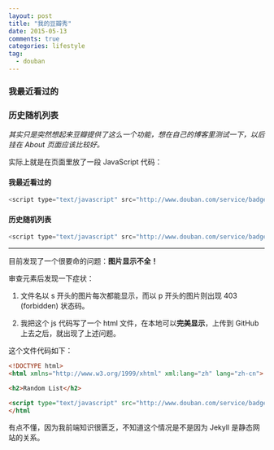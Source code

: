 ```yaml
---
layout: post
title: "我的豆瓣秀"
date: 2015-05-13
comments: true
categories: lifestyle
tag: 
  - douban
---
```

### 我最近看过的

<script type="text/javascript" src="http://www.douban.com/service/badge/DarkKate/?selection=latest&amp;picsize=medium&amp;hideself=on&amp;show=collection&amp;n=8&amp;hidelogo=on&amp;cat=drama%7Cmovie%7Cbook%7Cmusic&amp;columns=4"></script>

### 历史随机列表

<script type="text/javascript" src="http://www.douban.com/service/badge/DarkKate/?selection=random&amp;picsize=medium&amp;hideself=on&amp;show=collection&amp;n=8&amp;hidelogo=on&amp;cat=drama%7Cmovie%7Cbook%7Cmusic&amp;columns=4"></script>

*其实只是突然想起来豆瓣提供了这么一个功能，想在自己的博客里测试一下，以后挂在 About 页面应该比较好。*

实际上就是在页面里放了一段 JavaScript 代码：

#### 我最近看过的

``` JavaScript
<script type="text/javascript" src="http://www.douban.com/service/badge/DarkKate/?selection=latest&amp;picsize=medium&amp;hideself=on&amp;show=collection&amp;n=8&amp;hidelogo=on&amp;cat=drama%7Cmovie%7Cbook%7Cmusic&amp;columns=4"></script>
```
#### 历史随机列表

``` JavaScript
<script type="text/javascript" src="http://www.douban.com/service/badge/DarkKate/?selection=random&amp;picsize=medium&amp;hideself=on&amp;show=collection&amp;n=8&amp;hidelogo=on&amp;cat=drama%7Cmovie%7Cbook%7Cmusic&amp;columns=4"></script>
```
-----

目前发现了一个很要命的问题：**图片显示不全！**

审查元素后发现一下症状：


1. 文件名以 s 开头的图片每次都能显示，而以 p 开头的图片则出现 403 (forbidden) 状态码。

2. 我把这个 js 代码写了一个 html 文件，在本地可以**完美显示**，上传到 GitHub上去之后，就出现了上述问题。

这个文件代码如下：

``` html
<!DOCTYPE html>
<html xmlns="http://www.w3.org/1999/xhtml" xml:lang="zh" lang="zh-cn">

<h2>Random List</h2>

<script type="text/javascript" src="http://www.douban.com/service/badge/DarkKate/?selection=random&amp;picsize=medium&amp;hideself=on&amp;show=collection&amp;n=8&amp;hidelogo=on&amp;cat=drama%7Cmovie%7Cbook%7Cmusic&amp;columns=4"></script>
</html
```

有点不懂，因为我前端知识很匮乏，不知道这个情况是不是因为 Jekyll 是静态网站的关系。
